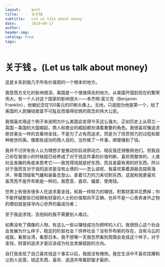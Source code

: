 ```yaml
---
layout:     post  
title:      关于钱
subtitle:   Let us talk about money
date:       2019-04-17  
author:  
header-img: 
catalog: true  
tags:
---
```


# 关于钱 。(Let us talk about money)

这是关系到我几乎所有价值观的一个根本的地方。

我受西方文化的影响很深，美国是一个很值得去的地方。从美国开国到现在的繁荣伟大，有一个人对这个国家的影响很大——本杰明·富兰克（Benjamin Franklin），他被纪念在100美元的印刷头像上。无他，只是因为他是第一个，给了美国的人民赚钱致富不可耻反而值得钦佩的观念的伟大公民。

我很喜欢用这个例子来说明为什么美国会变得今天这么强大。正如历史上从荷兰－英国－美国的大国崛起，商人和商业的崛起都扮演着重要的角色。我很喜欢像追求绝世美女一样的去看待金钱，不是为了占有而追求，而是为了欣赏努力的过程和那种绝世的美。像那些成功的商人说的，当你做了一件事，顺便赚到了钱。

我并不讨厌有些人认为理想才是推动你前进原动力，相反我还很敬佩他们。但我自己却在我很小的时候就已经养成了对于钱这件事的价值判断，喜欢用整体的，人类社会发展的角度来思考它——我觉得钱就是好东西，而且是最有用的好东西。所以对于我而言对于钱的追求是没有止境的——怎么说呢，我喜欢乘着游艇去探索海洋，带着顶级氧气罐和装备去登山，拿着12万的刀来切割东西，这就和我更喜欢盖茨而不是乔布斯是一样的。我愿意、喜欢、偏爱、使用钱。

世界上有很多很多人在追求着金钱，和我一样努力的赚钱，积累财富并花费掉；你不能怀疑那些已经拥有财富的人士的价值取向不正确，也并不是一心舍弃身外之物的僧侣就是探寻内心世界的最成功者；

至于我追求钱，去他妈的我不需要别人难过。

如果没有了偶像的人物，有这么一些以赚钱成功为榜样的人们，我很担心这个社会会发展为什么样子，稳定的阶层社会？供养社会？没有乔布斯的存在，没有马云的成就，看那台湾，看那日本。我不想哪一天我忽然看到周围会变成这个样子。对于金钱，财富的追求才是应该成为社会发展鼓励的方向。

自打我发现了自己喜欢钱这个事实以后，我就没有掩饰。我在生活中不喜欢炫耀和让别人反感，钱这东西，喜欢、追逐并用着舒服才最好。